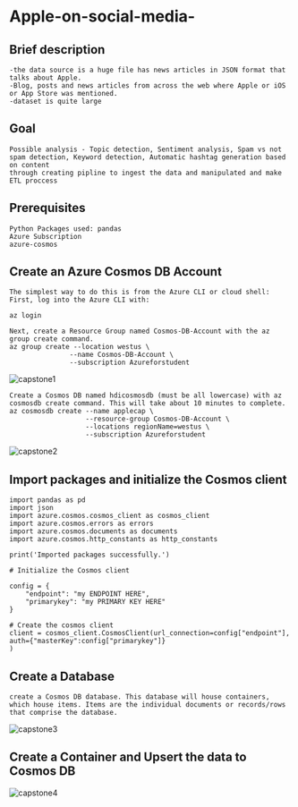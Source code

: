 # Apple-on-social-media-
## Brief description
```
-the data source is a huge file has news articles in JSON format that talks about Apple.
-Blog, posts and news articles from across the web where Apple or iOS or App Store was mentioned.
-dataset is quite large
```
## Goal
```
Possible analysis - Topic detection, Sentiment analysis, Spam vs not spam detection, Keyword detection, Automatic hashtag generation based on content
through creating pipline to ingest the data and manipulated and make ETL proccess
``` 
## Prerequisites
 ```
 Python Packages used: pandas
 Azure Subscription
 azure-cosmos
  ```

## Create an Azure Cosmos DB Account
 ```
The simplest way to do this is from the Azure CLI or cloud shell:
First, log into the Azure CLI with:

az login

Next, create a Resource Group named Cosmos-DB-Account with the az group create command.
az group create --location westus \
                --name Cosmos-DB-Account \
                --subscription Azureforstudent
```
![capstone1](https://user-images.githubusercontent.com/83798130/171026012-e1bc3edb-2776-4e44-a493-e4cef1ba2058.jpg)
```
Create a Cosmos DB named hdicosmosdb (must be all lowercase) with az cosmosdb create command. This will take about 10 minutes to complete.
az cosmosdb create --name applecap \
                   --resource-group Cosmos-DB-Account \
                   --locations regionName=westus \
                   --subscription Azureforstudent
```
![capstone2](https://user-images.githubusercontent.com/83798130/171026430-37d27a20-c4a8-4463-a410-1dfc4b8f07f5.jpg)

## Import packages and initialize the Cosmos client
```
import pandas as pd 
import json
import azure.cosmos.cosmos_client as cosmos_client
import azure.cosmos.errors as errors
import azure.cosmos.documents as documents
import azure.cosmos.http_constants as http_constants

print('Imported packages successfully.')

# Initialize the Cosmos client

config = {
    "endpoint": "my ENDPOINT HERE",
    "primarykey": "my PRIMARY KEY HERE"
}

# Create the cosmos client
client = cosmos_client.CosmosClient(url_connection=config["endpoint"], auth={"masterKey":config["primarykey"]}
)
```
## Create a Database
```
create a Cosmos DB database. This database will house containers, which house items. Items are the individual documents or records/rows that comprise the database.
```
![capstone3](https://user-images.githubusercontent.com/83798130/171027144-3f3d5d10-5b15-479c-86f4-b6db1cc2ab02.jpg)

## Create a Container and Upsert the data to Cosmos DB
![capstone4](https://user-images.githubusercontent.com/83798130/171027527-c692ed83-7dec-4eef-b53e-3491913b8968.jpg)



